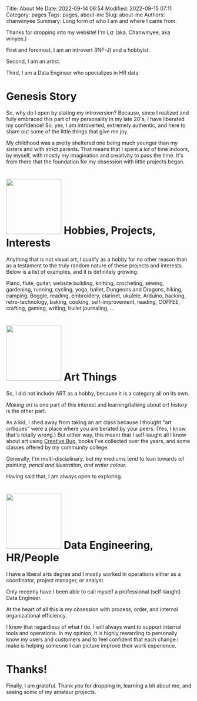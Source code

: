 Title: About Me
Date: 2022-09-14 06:54
Modified: 2022-09-15 07:11
Category: pages
Tags: pages, about-me
Slug: about-me
Authors: chanwinyee
Summary: Long form of who I am and where I came from.

Thanks for dropping into my website! I'm Liz (aka. Chanwinyee, aka winyee.) 

First and foremost, I am an introvert (INF-J) and a hobbyist.

Second, I am an artist.

Third, I am a Data Engineer who specializes in HR data.

# Genesis Story

So, why do I open by stating my introversion? Because, since I realized and fully embraced this part of my personality in my late 20's, I have liberated my confidence! So, yes, I am introverted, extremely authentic, and here to share out some of the little things that give me joy.

My childhood was a pretty sheltered one being much younger than my sisters and with strict parents. That means that I spent a *lot* of time indoors, by myself, with mostly my imagination and creativity to pass the time. It's from there that the foundation for my obsession with little projects began.


# <img src="{static}/images/graphics/repo-crop.png" style="height:150px"> **Hobbies, Projects, Interests**

Anything that is not visual art, I qualify as a hobby for no other reason than as a testament to the truly random nature of these projects and interests. Below is a list of examples, and it is definitely growing:

Piano, flute, guitar, website building, knitting, crocheting, sewing, gardening, running, cycling, yoga, ballet, Dungeons and Dragons, hiking, camping, Boggle, reading, embroidery, clarinet, ukulele, Arduino, hacking, retro-technology, baking, cooking, self-improvement, reading, COFFEE, crafting, gaming, writing, bullet journaling, ...

# <img src="{static}/images/graphics/Hobbyist-crop.png" style="height:150px"> Art Things

So, I did not include ART as a hobby, because it is a category all on its own. 

*Making art* is one part of this interest and learning/talking about *art history* is the other part. 

As a kid, I shed away from taking an art class because I thought "art critiques" were a place where you are berated by your peers. (Yes, I know that's totally wrong.) But either way, this meant that I self-taught all I know about art using [Creative Bug](https://www.creativebug.com), books I've collected over the years, and some classes offered by my community college. 

Generally, I'm multi-disciplinary, but my mediums tend to lean towards *oil painting, pencil and illustration, and water colour.* 

Having said that, I am always open to exploring.

# <img src="{static}/images/graphics/engineer-crop.jpg" style="height:150px"> Data Engineering, HR/People

I have a liberal arts degree and I mostly worked in operations either as a coordinator, project manager, or analyst. 

Only recently have I been able to call myself a professional (self-taught) Data Engineer. 

At the heart of all this is my obsession with process, order, and internal organizational efficiency. 

I know that regardless of what I do, I will always want to support internal tools and operations. In my opinion, it is highly rewarding to personally know my users and customers and to feel confident that each change I make is helping someone I can picture improve their work experience.

# Thanks!

Finally, I am grateful. Thank *you* for dropping in, learning a bit about me, and seeing some of my amateur projects.  
